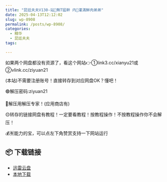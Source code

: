 ```yaml
---
title: "昆廷夫夫V130-站🌿無T猛幹 内🐍灌滿鮮肉弟弟"
date: 2025-04-13T12:12:02
slug: wp-8908
permalink: /posts/wp-8908/
categories:
  - 精华
  - 昆廷夫夫
tags:

---
```


如果两个网盘都没有资源了，看这个网站👉①link3.cc/xianyu21或②vlink.cc/ziyuan21

(本站)不需要注册账号！直接转存到对应网盘OK？懂吧！

🟢解压密码:ziyuan21

🔵解压用解压专家！(应用商店有)

🟡转存的链接网盘有教程！一定要看教程！按教程操作！不按教程操作你不会解压！

💰🈶能力的宝，可以点左下角赞赏支持一下网站运行

## 📦 下载链接
- [迅雷云盘](https://blziyuan21.com/pay-download/8908?key=aea1e27658&down_id=0)
- [本地下载](https://blziyuan21.com/pay-download/8908?key=aea1e27658&down_id=1)

